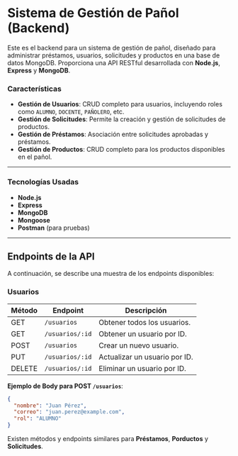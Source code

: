 # Sistema de Gestión de Pañol (Backend)

Este es el backend para un sistema de gestión de pañol, diseñado para administrar préstamos, usuarios, solicitudes y productos en una base de datos MongoDB. Proporciona una API RESTful desarrollada con **Node.js**, **Express** y **MongoDB**.

### Características

- **Gestión de Usuarios**: CRUD completo para usuarios, incluyendo roles como `ALUMNO`, `DOCENTE`, `PAÑOLERO`, etc.
- **Gestión de Solicitudes**: Permite la creación y gestión de solicitudes de productos.
- **Gestión de Préstamos**: Asociación entre solicitudes aprobadas y préstamos.
- **Gestión de Productos**: CRUD completo para los productos disponibles en el pañol.

---

### Tecnologías Usadas

- **Node.js**
- **Express**
- **MongoDB**
- **Mongoose**
- **Postman** (para pruebas)

---

## Endpoints de la API

A continuación, se describe una muestra de los endpoints disponibles:

### **Usuarios**

| Método | Endpoint          | Descripción                         |
|--------|--------------------|-------------------------------------|
| GET    | `/usuarios`        | Obtener todos los usuarios.         |
| GET    | `/usuarios/:id`    | Obtener un usuario por ID.          |
| POST   | `/usuarios`        | Crear un nuevo usuario.             |
| PUT    | `/usuarios/:id`    | Actualizar un usuario por ID.       |
| DELETE | `/usuarios/:id`    | Eliminar un usuario por ID.         |

**Ejemplo de Body para POST `/usuarios`**:
```json
{
  "nombre": "Juan Pérez",
  "correo": "juan.perez@example.com",
  "rol": "ALUMNO"
}
```

Existen métodos y endpoints similares para **Préstamos**, **Porductos** y **Solicitudes**.